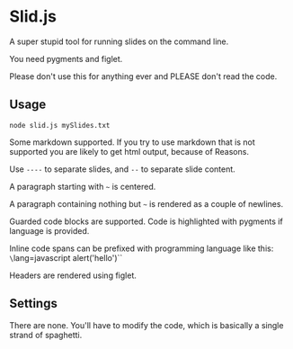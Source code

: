 # Slid.js

A super stupid tool for running slides on the command line.

You need pygments and figlet.

Please don't use this for anything ever and PLEASE don't read the code.

## Usage

    node slid.js mySlides.txt

Some markdown supported. If you try to use markdown that is not supported you are likely to get html output, because of Reasons.

Use `----` to separate slides, and `--` to separate slide content.

A paragraph starting with `~` is centered.

A paragraph containing nothing but `~` is rendered as a couple of newlines.

Guarded code blocks are supported. Code is highlighted with pygments if language is provided.

Inline code spans can be prefixed with programming language like this: `\`lang=javascript alert('hello')\``

Headers are rendered using figlet.

## Settings

There are none. You'll have to modify the code, which is basically a single strand of spaghetti.